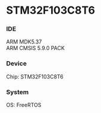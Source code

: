 # STM32F103C8T6

### IDE  
ARM MDK5.37    
ARM CMSIS 5.9.0 PACK

### Device  
Chip: STM32F103C8T6

### System  
OS: FreeRTOS
